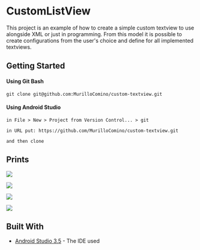 # CustomListView

This project is an example of how to create a simple custom textview to use alongside XML or just in programming. From this model it is possible to create configurations from the user's choice and define for all implemented textviews.

## Getting Started
#### Using Git Bash
```
git clone git@github.com:MurilloComino/custom-textview.git
```

#### Using Android Studio
```
in File > New > Project from Version Control... > git

in URL put: https://github.com/MurilloComino/custom-textview.git

and then clone
```

## Prints
![](https://github.com/MurilloComino/custom-textview/blob/master/resources/1.jpg?raw=true)

![](https://github.com/MurilloComino/custom-textview/blob/master/resources/2.JPG?raw=true)

![](https://github.com/MurilloComino/custom-textview/blob/master/resources/3.JPG?raw=true)

![](https://github.com/MurilloComino/custom-textview/blob/master/resources/4.JPG?raw=true)

## Built With

* [Android Studio 3.5](https://developer.android.com/studio) - The IDE used

